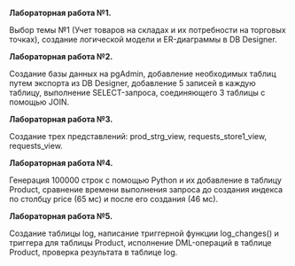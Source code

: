 **Лабораторная работа №1.**

Выбор темы №1 (Учет товаров на складах и их потребности на торговых точках), создание логической модели и ER-диаграммы в DB Designer.



**Лабораторная работа №2.**

Создание базы данных на pgAdmin, добавление необходимых таблиц путем экспорта из DB Designer, добавление 5 записей в каждую таблицу, выполнение SELECT-запроса, соединяющего 3 таблицы с помощью JOIN.


**Лабораторная работа №3.**

Создание трех представлений: prod_strg_view, requests_store1_view, requests_view.


**Лабораторная работа №4.**

Генерация 100000 строк с помощью Python и их добавление в таблицу Product, сравнение времени выполнения запроса до создания индекса по столбцу price (65 мс) и после его создания (46 мс).


**Лабораторная работа №5.**

Создание таблицы log, написание триггерной функции log_changes() и триггера для таблицы Product, исполнение DML-операций в таблице Product, проверка результата в таблице log.
